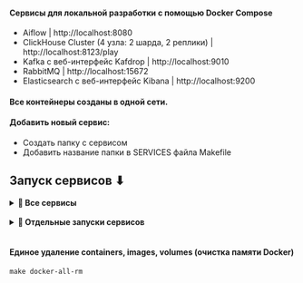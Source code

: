 #### Сервисы для локальной разработки с помощью Docker Compose
- Aiflow | http://localhost:8080
- ClickHouse Cluster (4 узла: 2 шарда, 2 реплики) | http://localhost:8123/play 
- Kafka c веб-интерфейс Kafdrop | http://localhost:9010
- RabbitMQ | http://localhost:15672
- Elasticsearch c веб-интерфейс Kibana | http://localhost:9200





#### Все контейнеры созданы в одной сети.

#### Добавить новый сервис:
- Создать папку с сервисом
- Добавить название папки в SERVICES файла Makefile

## Запуск сервисов ⬇

<div aligin='left' id="all_services">
<details>
<summary align="left"> <strong>🔶 Все сервисы</strong></summary>

### Запуск (со сборкой) всех сервисов
```shell
make build
```

### Запуск (без сборки) всех сервисов
```shell
make up
```

### Остановка всех сервисов
```shell
make down
```


</details>
</div>
<br>

<div aligin='left' id="one_services">
<details>
<summary align="left"> <strong>🔷 Отдельные запуски сервисов</strong></summary>

<br>

<div aligin='left' id="Airflow">
<details>
<summary align="left"> <strong>Airflow</strong></summary>

### Запуск (со сборкой) 
```shell
make build-airflow 
```

### Запуск (без сборки)
```shell
make up-airflow
```

### Остановка
```shell
make down-airflow
```

</details>
</div>


<br>

<div aligin='left' id="ClickHouse_Cluster">
<details>
<summary align="left"> <strong>ClickHouse Cluster</strong></summary>

### Запуск (со сборкой) 
```shell
make build-clickhouse-cluster 
```

### Запуск (без сборки)
```shell
make up-clickhouse-cluster
```

### Остановка
```shell
make down-clickhouse-cluster
```

</details>
</div>


<br>

<div aligin='left' id="Kafka">
<details>
<summary align="left"> <strong>Kafka</strong></summary>


### Запуск (со сборкой) 
```shell
make build-kafka 
```

### Запуск (без сборки)
```shell
make up-kafka
```

### Остановка
```shell
make down-kafka
```

</details>
</div>


<br>

<div aligin='left' id="RabbitMQ">
<details>
<summary align="left"> <strong>RabbitMQ</strong></summary>

### Запуск (со сборкой) 
```shell
make build-rabbitmq 
```

### Запуск (без сборки)
```shell
make up-rabbitmq
```

### Остановка
```shell
make down-rabbitmq
```
</details>
</div>


<br>

<div aligin='left' id="Elasticsearch ">
<details>
<summary align="left"> <strong>Elasticsearch </strong></summary>

### Запуск (со сборкой) 
```shell
make build-elasticsearch 
```

### Запуск (без сборки)
```shell
make up-elasticsearch
```

### Остановка
```shell
make down-elasticsearch
```
</details>
</div>

</details>
</div>

<br>

#### Единое удаление containers, images, volumes (очистка памяти Docker)
```shell
make docker-all-rm
```